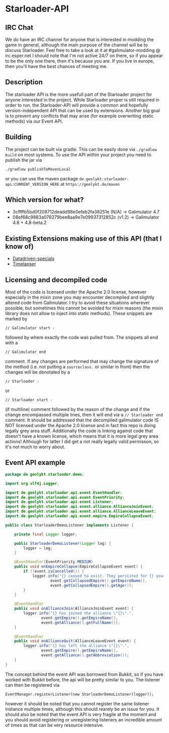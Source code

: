 # Starloader-API

## IRC Chat

We do have an IRC channel for anyone that is interested in modding the game in
general, although the main purpose of the channel will be to discuss Starloader.
Feel free to take a look at it at #galimulator-modding @ irc.esper.net
I should note that I'm not active 24/7 on there, so if you appear to be the only
one there, then it's because you are. If you live in europe, then you'll have the
best chances of meeting me.

## Description

The starloader API is the more usefull part of the Starloader project for anyone
interested in the project. While Starloader proper is still required in order to
run, the Starloader-API will provide a common and hopefully version-independent
API that can be used by extensions. Another big goal is to prevent any conflicts
that may arise (for example overwriting static methods) via our Event API.

## Building

The project can be built via gradle. This can be easily done via `./gradlew build`
on most systems. To use the API within your project you need to publish the jar via

    ./gradlew publishToMavenLocal

or you can use the maven package `de.geolykt:starloader-api:CURRENT_VERSION_HERE`
at `https://geolykt.de/maven`

## Which version for what?

- 3cffffb5bd0f208712deadd98e0efeb2fa38251e (N/A)  -> Galimulator 4.7
- 08ef68c9883a076279bee8aa9e7e09937312852c (v1.2) -> Galimulator 4.8 + 4.8-beta.2

## Existing Extensions making use of this API (that I know of)

- [Datadriven-specials](https://github.com/Geolykt/Datadriven-specials)
- [Timelapser](https://github.com/Geolykt/Timelapser)

## Licensing and decompiled code

Most of the code is licensed under the Apache 2.0 license, however especially in
the mixin zone you may encounter decompiled and slightly altered code from
Galimulator. I try to avoid these situations wherever possible, but sometimes
this cannot be avoided for mixin reasons (the mixin library does not allow to
inject into static methods). These snippets are marked by

    // Galimulator start -

followed by where exactly the code was pulled from. The snippets all end with a

    // Galimulator end

comment.
If any changes are performed that may change the signature of the method
(i.e. not putting a `sourceclass.` or similar in front) then the changes will be
denotated by a

    // Starloader -  

or

    // Starloader start -

(if multiline) comment followed by the reason of the change and if the change
encompassed multiple lines, then it will end via a `// Starloader end` comment.
It should be addressed that the decompiled galimulator code IS NOT licensed
under the Apache 2.0 license and in fact this repo is doing legally grey area
stuff. Additionally the code is linking against code that doesn't have a known
license, which means that it is more legal grey area actions!  Although for
latter I did get a not really legally valid permisson, so it's not much to
worry about.

## Event API example

```java
package de.geolykt.starloader.demo;

import org.slf4j.Logger;

import de.geolykt.starloader.api.event.EventHandler;
import de.geolykt.starloader.api.event.EventPriority;
import de.geolykt.starloader.api.event.Listener;
import de.geolykt.starloader.api.event.alliance.AllianceJoinEvent;
import de.geolykt.starloader.api.event.alliance.AllianceLeaveEvent;
import de.geolykt.starloader.api.event.empire.EmpireCollapseEvent;

public class StarloaderDemoListener implements Listener {

    private final Logger logger;

    public StarloaderDemoListener(Logger log) {
        logger = log;
    }

    @EventHandler(EventPriority.MEDIUM)
    public void onEmpireCollapse(EmpireCollapseEvent event) {
        if (!event.isCancelled()) {
            logger.info("{} ceased to exist. They persisted for {} years.",
                    event.getCollapsedEmpire().getEmpireName(),
                    event.getCollapsedEmpire().getAge());
        }
    }

    @EventHandler
    public void onAllianceJoin(AllianceJoinEvent event) {
        logger.info("{} has joined the alliance \"{}\".", 
                event.getEmpire().getEmpireName(), 
                event.getAlliance().getFullName());
    }

    @EventHandler
    public void onAllianceQuit(AllianceLeaveEvent event) {
        logger.info("{} has left the alliance \"{}\".", 
                event.getEmpire().getEmpireName(), 
                event.getAlliance().getAbbreviation());
    }
}
```

The concept behind the event API was borrowed from Bukkit, so if you have worked
with Bukkit before, the api will be pretty similar to you.
The listener can then be registered via

    EventManager.registerListener(new StarloaderDemoListener(logger));

however it should be noted that you cannot register the same listener instance multiple
times, although this should rearely be an issue for you. It should also be noted
that the event API is very fragile at the moment and you should avoid
registering or unregistering listeners an incredible amount of times as that
can be very resource intensive.
